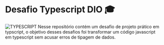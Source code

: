 # Desafio Typescript DIO 🎓
<img aling='center' alt= 'TYPESCRIPT' src='https://img.shields.io/badge/TypeScript-007ACC?style=for-the-badge&logo=typescript&logoColor=white'/>
Nesse repositório contém um desafio de projeto prático em typscript, o objetivo desses desafios foi transformar um código javascript em typescript sem acusar erros de tipagem de dados.
